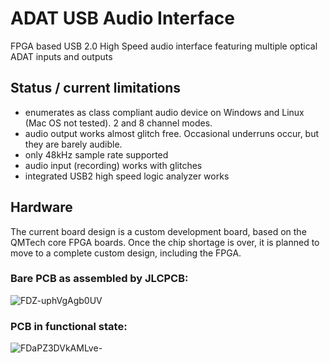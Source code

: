 # ADAT USB Audio Interface

FPGA based USB 2.0 High Speed audio interface featuring multiple optical ADAT inputs and outputs

## Status / current limitations
* enumerates as class compliant audio device on Windows and Linux (Mac OS not tested). 2 and 8 channel modes.
* audio output works almost glitch free. Occasional underruns occur, but they are barely audible.
* only 48kHz sample rate supported
* audio input (recording) works with glitches
* integrated USB2 high speed logic analyzer works

## Hardware
The current board design is a custom development board,
based on the QMTech core FPGA boards.
Once the chip shortage is over, it is planned to move to
a complete custom design, including the FPGA.

### Bare PCB as assembled by JLCPCB:
![FDZ-uphVgAgb0UV](https://user-images.githubusercontent.com/148607/141603571-2741a7d5-d088-4447-9aad-edc82d864e0f.jpeg)

### PCB in functional state:
![FDaPZ3DVkAMLve-](https://user-images.githubusercontent.com/148607/141603557-2b68c49f-0734-433a-92e7-d26bea887b8b.jpeg)


